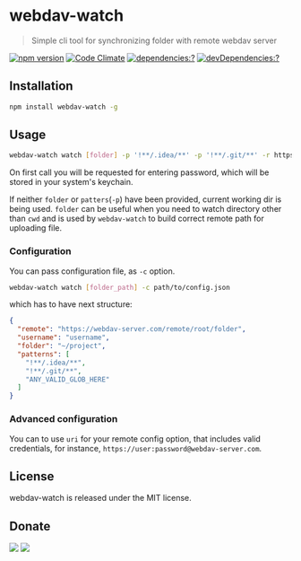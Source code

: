 # webdav-watch

> Simple cli tool for synchronizing folder with remote webdav server

[![npm version](https://badge.fury.io/js/webdav-watch.svg)](https://www.npmjs.com/package/webdav-watch)
[![Code Climate](https://codeclimate.com/github/zemd/webdav-watch/badges/gpa.svg)](https://codeclimate.com/github/zemd/webdav-watch)
[![dependencies:?](https://img.shields.io/david/zemd/webdav-watch.svg)](https://david-dm.org/zemd/webdav-watch)
[![devDependencies:?](https://img.shields.io/david/dev/zemd/webdav-watch.svg?style=flat)](https://david-dm.org/zemd/webdav-watch)

## Installation

```bash
npm install webdav-watch -g
```

## Usage

```bash
webdav-watch watch [folder] -p '!**/.idea/**' -p '!**/.git/**' -r https://webdav-server.com/remote/root/folder -u username
```

On first call you will be requested for entering password, which will be stored in your system's keychain.

If neither `folder` or `patters`(`-p`) have been provided, current working dir is being used. `folder` can be useful when 
you need to watch directory other than `cwd` and is used by `webdav-watch` to build correct remote path for uploading file.  

### Configuration

You can pass configuration file, as `-c` option.

```bash
webdav-watch watch [folder_path] -c path/to/config.json
``` 

which has to have next structure: 

```json
{
  "remote": "https://webdav-server.com/remote/root/folder",
  "username": "username",
  "folder": "~/project",
  "patterns": [
    "!**/.idea/**",
    "!**/.git/**",
    "ANY_VALID_GLOB_HERE"
  ]
}
```

### Advanced configuration

You can to use `uri` for your remote config option, that includes valid credentials, for instance, `https://user:password@webdav-server.com`.

## License

webdav-watch is released under the MIT license.

## Donate

[![](https://img.shields.io/badge/patreon-donate-yellow.svg)](https://www.patreon.com/red_rabbit)
[![](https://img.shields.io/badge/flattr-donate-yellow.svg)](https://flattr.com/profile/red_rabbit)

